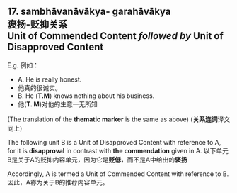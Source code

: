 ## 17. sambhāvanāvākya- garahāvākya<br>**褒扬**-**贬抑**关系<br>**Unit of Commended Content** *followed by* **Unit of Disapproved Content**

E.g. 例如：
- A. He is really honest.
- 他真的很诚实。
- B. He (**T.M**) knows nothing about his business.
- 他(**T. M**)对他的生意一无所知

 (The translation of the **thematic marker** is the same as above)
 (**关系连词**译文同上)

The following unit B is a Unit of Disapproved Content with reference to A, for it is **disapproval** in contrast with **the commendation** given in A.
以下单元B是关于A的贬抑内容单元，因为它是**贬低**，而不是A中给出的**褒扬**

Accordingly, A is termed a Unit of Commended Content with reference to B.
因此，A称为关于B的推荐内容单元。